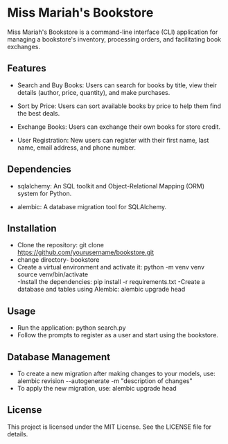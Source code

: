 # Miss Mariah's Bookstore

Miss Mariah's Bookstore is a command-line interface (CLI) application for managing a bookstore's inventory, processing orders, and facilitating book exchanges.

## Features
- Search and Buy Books: Users can search for books by title, view their details (author, price, quantity), and make purchases.

- Sort by Price: Users can sort available books by price to help them find the best deals.

- Exchange Books: Users can exchange their own books for store credit.

- User Registration: New users can register with their first name, last name, email address, and phone number.

## Dependencies
- sqlalchemy: An SQL toolkit and Object-Relational Mapping (ORM) system for Python.

- alembic: A database migration tool for SQLAlchemy.

## Installation
- Clone the repository:
git clone https://github.com/yourusername/bookstore.git
- change directory- bookstore
- Create a virtual environment and activate it:
python -m venv venv
source venv/bin/activate  
-Install the dependencies:
pip install -r requirements.txt
-Create a database and tables using Alembic:
alembic upgrade head

## Usage
- Run the application:
python search.py
- Follow the prompts to register as a user and start using the bookstore.

## Database Management
- To create a new migration after making changes to your models, use:
alembic revision --autogenerate -m "description of changes"
- To apply the new migration, use:
alembic upgrade head

## License
This project is licensed under the MIT License. See the LICENSE file for details.
